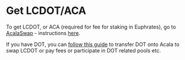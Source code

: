 # Get LCDOT/ACA

To get LCDOT, or ACA (required for fee for staking in Euphrates), go to [AcalaSwap](https://apps.acala.network/swap) - instructions [here](https://guide.acalaapps.wiki/acala-swap/swapping-tokens).

If you have DOT, you can [follow this guide](https://guide.acalaapps.wiki/general/bringing-tokens-to-karura/dot-transfers) to transfer DOT onto Acala to swap LCDOT or pay fees or participate in DOT related pools etc.
